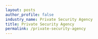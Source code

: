 ```yaml
---
layout: posts 
author_profile: false 
industry_name: Private Security Agency
title: Private Security Agency
permalink: /private-security-agency
---
```

